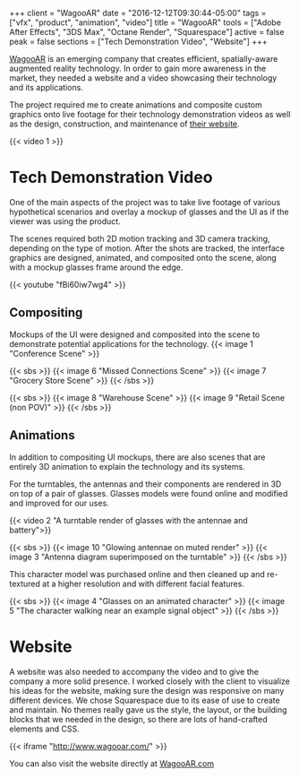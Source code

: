 +++
client = "WagooAR"
date = "2016-12-12T09:30:44-05:00"
tags = ["vfx", "product", "animation", "video"]
title = "WagooAR"
tools = ["Adobe After Effects", "3DS Max", "Octane Render", "Squarespace"]
active = false
peak = false
sections = ["Tech Demonstration Video", "Website"]
+++

[WagooAR](http://www.wagooar.com/) is an emerging company that creates efficient, spatially-aware augmented reality technology. In order to gain more awareness in the market, they needed a website and a video showcasing their technology and its applications.<!--more-->

The project required me to create animations and composite custom graphics onto live footage for their technology demonstration videos as well as the design, construction, and maintenance of [their website](http://www.wagooar.com/).

{{< video 1 >}}

# Tech Demonstration Video
One of the main aspects of the project was to take live footage of various hypothetical scenarios and overlay a mockup of glasses and the UI as if the viewer was using the product.

The scenes required both 2D motion tracking and 3D camera tracking, depending on the type of motion. After the shots are tracked, the interface graphics are designed, animated, and composited onto the scene, along with a mockup glasses frame around the edge.

{{< youtube "fBi60iw7wg4" >}}

## Compositing
Mockups of the UI were designed and composited into the scene to demonstrate potential applications for the technology.
{{< image 1 "Conference Scene" >}}

{{< sbs >}}
  {{< image 6 "Missed Connections Scene" >}}
  {{< image 7 "Grocery Store Scene" >}}
{{< /sbs >}}

{{< sbs >}}
  {{< image 8 "Warehouse Scene" >}}
  {{< image 9 "Retail Scene (non POV)" >}}
{{< /sbs >}}

## Animations
In addition to compositing UI mockups, there are also scenes that are entirely 3D animation to explain the technology and its systems.

For the turntables, the antennas and their components are rendered in 3D on top of a pair of glasses. Glasses models were found online and modified and improved for our uses.

{{< video 2 "A turntable render of glasses with the antennae and battery">}}

{{< sbs >}}
{{< image 10 "Glowing antennae on muted render" >}}
{{< image 3 "Antenna diagram superimposed on the turntable" >}}
{{< /sbs >}}

This character model was purchased online and then cleaned up and re-textured at a higher resolution and with different facial features.

{{< sbs >}}
  {{< image 4 "Glasses on an animated character" >}}
  {{< image 5 "The character walking near an example signal object" >}}
{{< /sbs >}}

# Website
A website was also needed to accompany the video and to give the company a more solid presence. I worked closely with the client to visualize his ideas for the website, making sure the design was responsive on many different devices. We chose Squarespace due to its ease of use to create and maintain. No themes really gave us the style, the layout, or the building blocks that we needed in the design, so there are lots of hand-crafted elements and CSS.

{{< iframe "http://www.wagooar.com/" >}}

You can also visit the website directly at [WagooAR.com](http://www.wagooar.com/)
